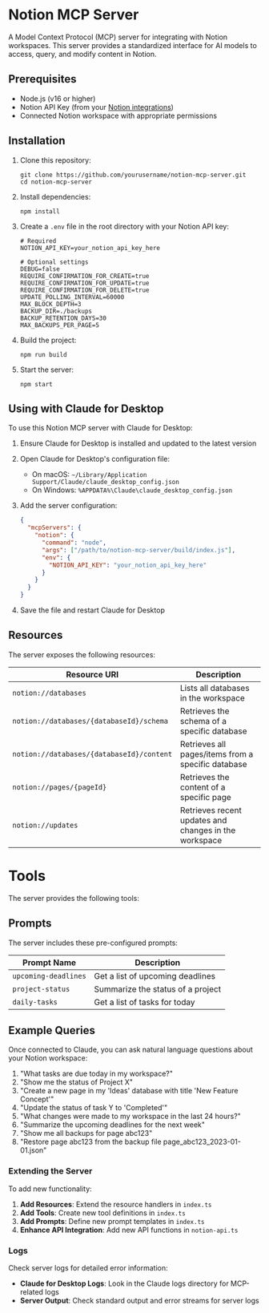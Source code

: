 # Notion MCP Server

A Model Context Protocol (MCP) server for integrating with Notion workspaces. This server provides a standardized interface for AI models to access, query, and modify content in Notion.

## Prerequisites

- Node.js (v16 or higher)
- Notion API Key (from your [Notion integrations](https://www.notion.so/my-integrations))
- Connected Notion workspace with appropriate permissions

## Installation

1. Clone this repository:

   ```
   git clone https://github.com/yourusername/notion-mcp-server.git
   cd notion-mcp-server
   ```

2. Install dependencies:

   ```
   npm install
   ```

3. Create a `.env` file in the root directory with your Notion API key:

   ```
   # Required
   NOTION_API_KEY=your_notion_api_key_here

   # Optional settings
   DEBUG=false
   REQUIRE_CONFIRMATION_FOR_CREATE=true
   REQUIRE_CONFIRMATION_FOR_UPDATE=true
   REQUIRE_CONFIRMATION_FOR_DELETE=true
   UPDATE_POLLING_INTERVAL=60000
   MAX_BLOCK_DEPTH=3
   BACKUP_DIR=./backups
   BACKUP_RETENTION_DAYS=30
   MAX_BACKUPS_PER_PAGE=5
   ```

4. Build the project:

   ```
   npm run build
   ```

5. Start the server:
   ```
   npm start
   ```

## Using with Claude for Desktop

To use this Notion MCP server with Claude for Desktop:

1. Ensure Claude for Desktop is installed and updated to the latest version
2. Open Claude for Desktop's configuration file:

   - On macOS: `~/Library/Application Support/Claude/claude_desktop_config.json`
   - On Windows: `%APPDATA%\Claude\claude_desktop_config.json`

3. Add the server configuration:

   ```json
   {
     "mcpServers": {
       "notion": {
         "command": "node",
         "args": ["/path/to/notion-mcp-server/build/index.js"],
         "env": {
           "NOTION_API_KEY": "your_notion_api_key_here"
         }
       }
     }
   }
   ```

4. Save the file and restart Claude for Desktop

## Resources

The server exposes the following resources:

| Resource URI                              | Description                                           |
| ----------------------------------------- | ----------------------------------------------------- |
| `notion://databases`                      | Lists all databases in the workspace                  |
| `notion://databases/{databaseId}/schema`  | Retrieves the schema of a specific database           |
| `notion://databases/{databaseId}/content` | Retrieves all pages/items from a specific database    |
| `notion://pages/{pageId}`                 | Retrieves the content of a specific page              |
| `notion://updates`                        | Retrieves recent updates and changes in the workspace |

# Tools

The server provides the following tools:

## Prompts

The server includes these pre-configured prompts:

| Prompt Name          | Description                       |
| -------------------- | --------------------------------- |
| `upcoming-deadlines` | Get a list of upcoming deadlines  |
| `project-status`     | Summarize the status of a project |
| `daily-tasks`        | Get a list of tasks for today     |

## Example Queries

Once connected to Claude, you can ask natural language questions about your Notion workspace:

1. "What tasks are due today in my workspace?"
2. "Show me the status of Project X"
3. "Create a new page in my 'Ideas' database with title 'New Feature Concept'"
4. "Update the status of task Y to 'Completed'"
5. "What changes were made to my workspace in the last 24 hours?"
6. "Summarize the upcoming deadlines for the next week"
7. "Show me all backups for page abc123"
8. "Restore page abc123 from the backup file page_abc123_2023-01-01.json"

### Extending the Server

To add new functionality:

1. **Add Resources**: Extend the resource handlers in `index.ts`
2. **Add Tools**: Create new tool definitions in `index.ts`
3. **Add Prompts**: Define new prompt templates in `index.ts`
4. **Enhance API Integration**: Add new API functions in `notion-api.ts`

### Logs

Check server logs for detailed error information:

- **Claude for Desktop Logs**: Look in the Claude logs directory for MCP-related logs
- **Server Output**: Check standard output and error streams for server logs

